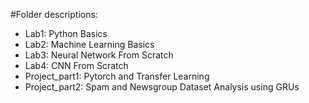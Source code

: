 #Folder descriptions:
 - Lab1: Python Basics
 - Lab2: Machine Learning Basics
 - Lab3: Neural Network From Scratch
 - Lab4: CNN From Scratch
 - Project_part1: Pytorch and Transfer Learning
 - Project_part2: Spam and Newsgroup Dataset Analysis using GRUs
